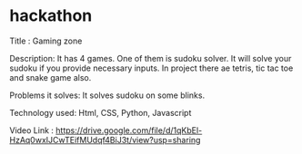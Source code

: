 # hackathon
Title : Gaming zone

Description: It has 4 games. One of them is sudoku solver. It will solve your sudoku if you provide necessary inputs. In project there ae tetris, tic tac toe and snake game also.

Problems it solves: It solves sudoku on some blinks.

Technology used:  Html, CSS, Python, Javascript

Video Link : https://drive.google.com/file/d/1qKbEl-HzAq0wxIJCwTEifMUdqf4BiJ3t/view?usp=sharing
